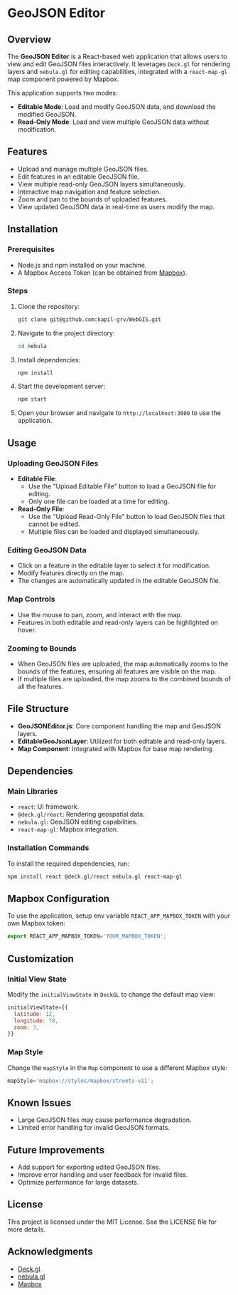# GeoJSON Editor

## Overview
The **GeoJSON Editor** is a React-based web application that allows users to view and edit GeoJSON files interactively. It leverages `Deck.gl` for rendering layers and `nebula.gl` for editing capabilities, integrated with a `react-map-gl` map component powered by Mapbox.

This application supports two modes:
- **Editable Mode**: Load and modify GeoJSON data, and download the modified GeoJSON.
- **Read-Only Mode**: Load and view multiple GeoJSON data without modification.

## Features
- Upload and manage multiple GeoJSON files.
- Edit features in an editable GeoJSON file.
- View multiple read-only GeoJSON layers simultaneously.
- Interactive map navigation and feature selection.
- Zoom and pan to the bounds of uploaded features.
- View updated GeoJSON data in real-time as users modify the map.

## Installation
### Prerequisites
- Node.js and npm installed on your machine.
- A Mapbox Access Token (can be obtained from [Mapbox](https://www.mapbox.com/)).

### Steps
1. Clone the repository:
   ```bash
   git clone git@github.com:kapil-grv/WebGIS.git
   ```
2. Navigate to the project directory:
   ```bash
   cd nebula
   ```
3. Install dependencies:
   ```bash
   npm install
   ```
4. Start the development server:
   ```bash
   npm start
   ```
5. Open your browser and navigate to `http://localhost:3000` to use the application.

## Usage
### Uploading GeoJSON Files
- **Editable File**:
  - Use the "Upload Editable File" button to load a GeoJSON file for editing.
  - Only one file can be loaded at a time for editing.
- **Read-Only File**:
  - Use the "Upload Read-Only File" button to load GeoJSON files that cannot be edited.
  - Multiple files can be loaded and displayed simultaneously.

### Editing GeoJSON Data
- Click on a feature in the editable layer to select it for modification.
- Modify features directly on the map.
- The changes are automatically updated in the editable GeoJSON file.

### Map Controls
- Use the mouse to pan, zoom, and interact with the map.
- Features in both editable and read-only layers can be highlighted on hover.

### Zooming to Bounds
- When GeoJSON files are uploaded, the map automatically zooms to the bounds of the features, ensuring all features are visible on the map.
- If multiple files are uploaded, the map zooms to the combined bounds of all the features.

## File Structure
- **GeoJSONEditor.js**: Core component handling the map and GeoJSON layers.
- **EditableGeoJsonLayer**: Utilized for both editable and read-only layers.
- **Map Component**: Integrated with Mapbox for base map rendering.

## Dependencies
### Main Libraries
- `react`: UI framework.
- `@deck.gl/react`: Rendering geospatial data.
- `nebula.gl`: GeoJSON editing capabilities.
- `react-map-gl`: Mapbox integration.

### Installation Commands
To install the required dependencies, run:
```bash
npm install react @deck.gl/react nebula.gl react-map-gl
```

## Mapbox Configuration
To use the application, setup env variable `REACT_APP_MAPBOX_TOKEN` with your own Mapbox token:
```js
export REACT_APP_MAPBOX_TOKEN='YOUR_MAPBOX_TOKEN';
```

## Customization
### Initial View State
Modify the `initialViewState` in `DeckGL` to change the default map view:
```js
initialViewState={{
  latitude: 12,
  longitude: 78,
  zoom: 3,
}}
```

### Map Style
Change the `mapStyle` in the `Map` component to use a different Mapbox style:
```js
mapStyle='mapbox://styles/mapbox/streets-v11';
```

## Known Issues
- Large GeoJSON files may cause performance degradation.
- Limited error handling for invalid GeoJSON formats.

## Future Improvements
- Add support for exporting edited GeoJSON files.
- Improve error handling and user feedback for invalid files.
- Optimize performance for large datasets.

## License
This project is licensed under the MIT License. See the LICENSE file for more details.

## Acknowledgments
- [Deck.gl](https://deck.gl/)
- [nebula.gl](https://nebula.gl/)
- [Mapbox](https://www.mapbox.com/)